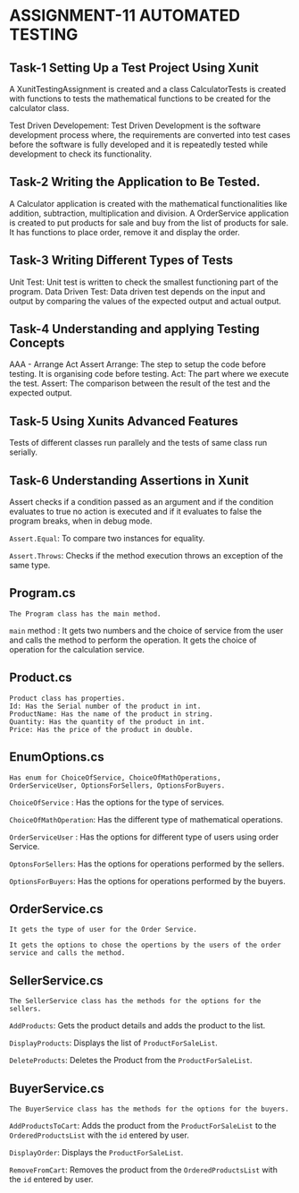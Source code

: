# ASSIGNMENT-11 AUTOMATED TESTING
## Task-1 Setting Up a Test Project Using Xunit
A XunitTestingAssignment is created and a class CalculatorTests is created with functions to tests the mathematical functions to be created for the calculator class.

Test Driven Developement:
    Test Driven Development is the software development process where, the requirements are converted into test cases before the software is fully developed and it is repeatedly tested while development to check its functionality.

## Task-2 Writing the Application to Be Tested.
 A Calculator application is created with the mathematical functionalities like addition, subtraction, multiplication and division.
 A OrderService application is created to put products for sale and buy from the list of products for sale. It has functions to place order, remove it and display the order.

## Task-3 Writing Different Types of Tests
Unit Test:
    Unit test is written to check the smallest functioning part of the program.
Data Driven Test:
    Data driven test depends on the input and output by comparing the values of the expected output and actual output.

## Task-4 Understanding and applying Testing Concepts
AAA - Arrange Act Assert
Arrange: The step to setup the code before testing. It is organising code before testing.
Act: The part where we execute the test.
Assert: The comparison between the result of the test and the expected output.

## Task-5 Using Xunits Advanced Features
Tests of different classes run parallely and the tests of same class run serially.

## Task-6 Understanding Assertions in Xunit
Assert checks if a condition passed as an argument and if the condition evaluates to true no action is executed and if it evaluates to false the program breaks, when in debug mode.

`Assert.Equal`: To compare two instances for equality.

`Assert.Throws`: Checks if the method execution throws an exception of the same type.

## Program.cs
    The Program class has the main method.
`main` method :
    It gets two numbers and the choice of service from the user and calls the method to perform the operation.
    It gets the choice of operation for the calculation service.
   
 ## Product.cs
    Product class has properties.
    Id: Has the Serial number of the product in int.
    ProductName: Has the name of the product in string.
    Quantity: Has the quantity of the product in int.
    Price: Has the price of the product in double.

## EnumOptions.cs
    Has enum for ChoiceOfService, ChoiceOfMathOperations, OrderServiceUser, OptionsForSellers, OptionsForBuyers.
`ChoiceOfService` : Has the options for the type of services.

 `ChoiceOfMathOperation`: Has the different type of mathematical operations. 

`OrderServiceUser` : Has the options for different type of users using order Service.

`OptonsForSellers`: Has the options for operations performed by the sellers.

`OptionsForBuyers`: Has the options for operations performed by the buyers.

## OrderService.cs
    It gets the type of user for the Order Service.

    It gets the options to chose the opertions by the users of the order service and calls the method.

## SellerService.cs
    The SellerService class has the methods for the options for the sellers.

`AddProducts`: Gets the product details and adds the product to the list.

`DisplayProducts`: Displays the list of `ProductForSaleList`.

`DeleteProducts`: Deletes the Product from the `ProductForSaleList`.

## BuyerService.cs
    The BuyerService class has the methods for the options for the buyers.

`AddProductsToCart`: Adds the product from the `ProductForSaleList` to the `OrderedProductsList` with the `id` entered by user.

`DisplayOrder`: Displays the `ProductForSaleList`.

`RemoveFromCart`: Removes the product from the `OrderedProductsList` with the `id` entered by user.